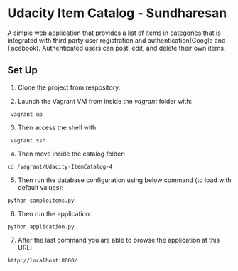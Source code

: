 # Udacity Item Catalog - Sundharesan

A simple web application that provides a list of items in categories that is integrated with third party user registration and authentication(Google and Facebook). Authenticated users can post, edit, and delete their own items.

## Set Up

1. Clone the project from respository.

2. Launch the Vagrant VM from inside the *vagrant* folder with:

``` vagrant up```

3. Then access the shell with:

``` vagrant ssh```

4. Then move inside the catalog folder:

`cd /vagrant/Udacity-ItemCatalog-4`

5. Then run the database configuration using below command (to load with default values):

`python sampleitems.py`

6. Then run the application:

`python application.py`

7. After the last command you are able to browse the application at this URL:

`http://localhost:8000/`